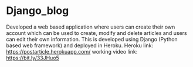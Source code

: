 # Django_blog
Developed a web based application where users can create their own account which can be used to
create, modify and delete articles and users can edit their own information.
This is developed using Django (Python based web framework) and deployed in Heroku.
Heroku link: https://postarticle.herokuapp.com/
working video link: https://bit.ly/33JHuo5
